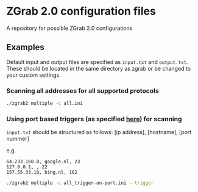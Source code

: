 # ZGrab 2.0 configuration files
A repository for possible ZGrab 2.0 configurations

## Examples
Default input and output files are specified as `input.txt` and `output.txt`. These should be located in the same directory as zgrab or be changed to your custom settings.

### Scanning all addresses for all supported protocols
``` bash
./zgrab2 multiple -c all.ini
```

### Using port based triggers (as specified [here](https://github.com/zmap/zgrab2#multiple-module-usage)) for scanning

`input.txt` should be structured as follows:
[ip address], [hostname], [port nummer]

e.g. 
``` 
64.233.160.0, google.nl, 23
127.0.0.1, , 22
157.55.33.18, bing.nl, 102
```

``` bash
./zgrab2 multiple -c all_trigger-on-port.ini --trigger
```
